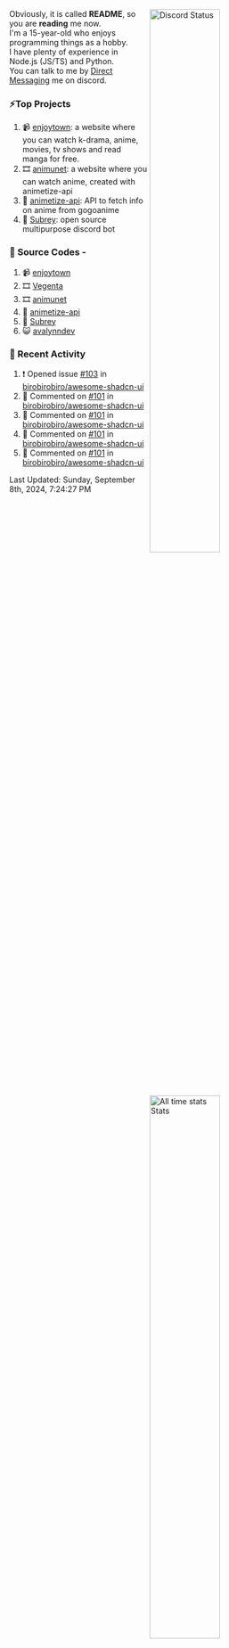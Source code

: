 <a href="https://discord.com/users/735059235141845003" target="_blank">
	<img width="50%" align="right" alt="Discord Status" src="https://lanyard.cnrad.dev/api/735059235141845003?bg=1f1f1f&borderRadius=5px">
</a>
<a href="https://wakatime.com/@Avalynn" target="_blank">
	<img width="50%" align="right" alt="All time stats Stats" src="https://github-readme-stats-one-liard-37.vercel.app/api/wakatime?username=avalynn&border_radius=5px&theme=dark&bg_color=1f1f1f&border_color=1f1f1f&icon_color=58a6ff&show_icons=true&disable_animations=true&custom_title=All%20Time%20Stats&v=2\&layout=compact">
</a>

<div align="left">
Obviously, it is called <b>README</b>, so you are <b>reading</b> me now.<br> 
I'm a 15-year-old who enjoys programming things as a hobby. <br>
I have plenty of experience in Node.js (JS/TS) and Python.<br>
You can talk to me by <a href="https://discord.com/users/735059235141845003">Direct Messaging</a> me on discord.<br>
</div>

### ⚡Top Projects
1. 📹 [enjoytown](https://enjoytown.netlify.app/): a website where you can watch k-drama, anime, movies, tv shows and read manga for free.
2. 🎞️ [animunet](https://animunet.vercel.app): a website where you can watch anime, created with animetize-api
3. 🎉 [animetize-api](https://animetize-api.vercel.app): API to fetch info on anime from gogoanime 
2. 🤖 [Subrey](https://github.com/InfiniteDevs/Subrey): open source multipurpose discord bot

### 📄 Source Codes -
1. 📹 [enjoytown](https://github.com/avalynndev/enjoytown) 
2. 🎞️ [Vegenta](https://github.com/InfiniteDevs/vegenta)
3. 🎞️ [animunet](https://github.com/InfiniteDevs/animunet)
4. 🎉 [animetize-api](https://github.com/avalynndev/animetize-api)
5. 🤖 [Subrey](https://github.com/InfiniteDevs/Subrey)
6. 😺 [avalynndev](https://github.com/avalynndev/avalynn-web)

### 📄 Recent Activity

<!--RECENT_ACTIVITY:start-->
1. ❗️ Opened issue [#103](https://github.com/birobirobiro/awesome-shadcn-ui/issues/103) in [birobirobiro/awesome-shadcn-ui](https://github.com/birobirobiro/awesome-shadcn-ui)<br>
2. 💬 Commented on [#101](https://github.com/birobirobiro/awesome-shadcn-ui/pull/101#issuecomment-2335128301) in [birobirobiro/awesome-shadcn-ui](https://github.com/birobirobiro/awesome-shadcn-ui)<br>
3. 💬 Commented on [#101](https://github.com/birobirobiro/awesome-shadcn-ui/pull/101#issuecomment-2335128214) in [birobirobiro/awesome-shadcn-ui](https://github.com/birobirobiro/awesome-shadcn-ui)<br>
4. 💬 Commented on [#101](https://github.com/birobirobiro/awesome-shadcn-ui/pull/101#issuecomment-2335120577) in [birobirobiro/awesome-shadcn-ui](https://github.com/birobirobiro/awesome-shadcn-ui)<br>
5. 💬 Commented on [#101](https://github.com/birobirobiro/awesome-shadcn-ui/pull/101#issuecomment-2335120202) in [birobirobiro/awesome-shadcn-ui](https://github.com/birobirobiro/awesome-shadcn-ui)<br>
<!--RECENT_ACTIVITY:end-->

<!--RECENT_ACTIVITY:last_update-->
Last Updated: Sunday, September 8th, 2024, 7:24:27 PM
<!--RECENT_ACTIVITY:last_update_end-->
